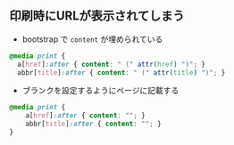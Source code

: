 ## 印刷時にURLが表示されてしまう

- bootstrap で `content` が埋められている

~~~css
@media print {
  a[href]:after { content: " (" attr(href) ")"; }
  abbr[title]:after { content: " (" attr(title) ")"; }
~~~  

- ブランクを設定するようにページに記載する

~~~css
@media print {
    a[href]:after { content: ""; }
    abbr[title]:after { content: ""; }
}
~~~
